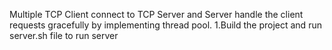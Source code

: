 Multiple TCP Client connect to TCP Server and Server handle the client requests gracefully
by implementing thread pool.
1.Build the project and run server.sh file to run server

